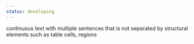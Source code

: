 ```yaml
---
status: developing
---
```


continuous text with multiple sentences that is not separated by structural elements such as table cells, regions